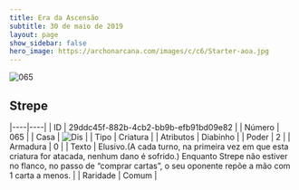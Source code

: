```yaml
---
title: Era da Ascensão
subtitle: 30 de maio de 2019
layout: page
show_sidebar: false
hero_image: https://archonarcana.com/images/c/c6/Starter-aoa.jpg
---
```


![065](https://cdn.keyforgegame.com/media/card_front/pt/435_065_VX2R89VX895J_pt.png)

## Strepe

|----|----|
| ID | 29ddc45f-882b-4cb2-bb9b-efb91bd09e82 |
| Número | 065 |
| Casa | ![Dis](https://archonarcana.com/images/thumb/e/e8/Dis.png/22px-Dis.png "Dis") |
| Tipo | Criatura |
| Atributos | Diabinho |
| Poder | 2 |
| Armadura | 0 |
| Texto | Elusivo.(A cada turno, na primeira vez em que esta criatura for atacada, nenhum dano é sofrido.) Enquanto Strepe não estiver no flanco, no passo de “comprar cartas”, o seu oponente repõe a mão com 1 carta a menos. |
| Raridade | Comum |
